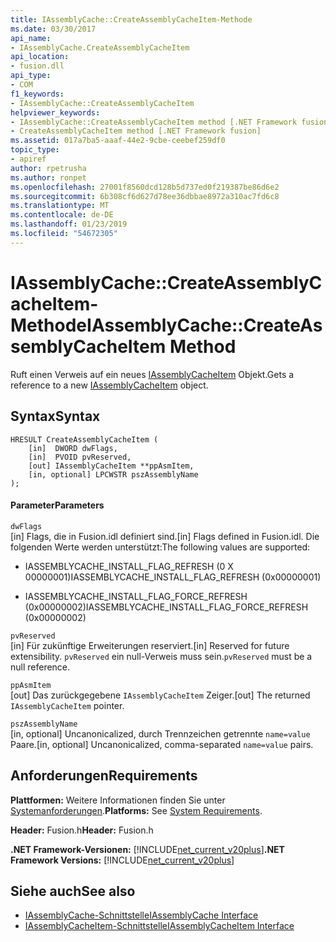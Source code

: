 ```yaml
---
title: IAssemblyCache::CreateAssemblyCacheItem-Methode
ms.date: 03/30/2017
api_name:
- IAssemblyCache.CreateAssemblyCacheItem
api_location:
- fusion.dll
api_type:
- COM
f1_keywords:
- IAssemblyCache::CreateAssemblyCacheItem
helpviewer_keywords:
- IAssemblyCache::CreateAssemblyCacheItem method [.NET Framework fusion]
- CreateAssemblyCacheItem method [.NET Framework fusion]
ms.assetid: 017a7ba5-aaaf-44e2-9cbe-ceebef259df0
topic_type:
- apiref
author: rpetrusha
ms.author: ronpet
ms.openlocfilehash: 27001f8560dcd128b5d737ed0f219387be86d6e2
ms.sourcegitcommit: 6b308cf6d627d78ee36dbbae8972a310ac7fd6c8
ms.translationtype: MT
ms.contentlocale: de-DE
ms.lasthandoff: 01/23/2019
ms.locfileid: "54672305"
---
```

# <a name="iassemblycachecreateassemblycacheitem-method"></a><span data-ttu-id="e20bb-102">IAssemblyCache::CreateAssemblyCacheItem-Methode</span><span class="sxs-lookup"><span data-stu-id="e20bb-102">IAssemblyCache::CreateAssemblyCacheItem Method</span></span>
<span data-ttu-id="e20bb-103">Ruft einen Verweis auf ein neues [IAssemblyCacheItem](../../../../docs/framework/unmanaged-api/fusion/iassemblycacheitem-interface.md) Objekt.</span><span class="sxs-lookup"><span data-stu-id="e20bb-103">Gets a reference to a new [IAssemblyCacheItem](../../../../docs/framework/unmanaged-api/fusion/iassemblycacheitem-interface.md) object.</span></span>  
  
## <a name="syntax"></a><span data-ttu-id="e20bb-104">Syntax</span><span class="sxs-lookup"><span data-stu-id="e20bb-104">Syntax</span></span>  
  
```  
HRESULT CreateAssemblyCacheItem (  
    [in]  DWORD dwFlags,  
    [in]  PVOID pvReserved,  
    [out] IAssemblyCacheItem **ppAsmItem,  
    [in, optional] LPCWSTR pszAssemblyName  
);  
```  
  
#### <a name="parameters"></a><span data-ttu-id="e20bb-105">Parameter</span><span class="sxs-lookup"><span data-stu-id="e20bb-105">Parameters</span></span>  
 `dwFlags`  
 <span data-ttu-id="e20bb-106">[in] Flags, die in Fusion.idl definiert sind.</span><span class="sxs-lookup"><span data-stu-id="e20bb-106">[in] Flags defined in Fusion.idl.</span></span> <span data-ttu-id="e20bb-107">Die folgenden Werte werden unterstützt:</span><span class="sxs-lookup"><span data-stu-id="e20bb-107">The following values are supported:</span></span>  
  
-   <span data-ttu-id="e20bb-108">IASSEMBLYCACHE_INSTALL_FLAG_REFRESH (0 X 00000001)</span><span class="sxs-lookup"><span data-stu-id="e20bb-108">IASSEMBLYCACHE_INSTALL_FLAG_REFRESH (0x00000001)</span></span>  
  
-   <span data-ttu-id="e20bb-109">IASSEMBLYCACHE_INSTALL_FLAG_FORCE_REFRESH (0x00000002)</span><span class="sxs-lookup"><span data-stu-id="e20bb-109">IASSEMBLYCACHE_INSTALL_FLAG_FORCE_REFRESH (0x00000002)</span></span>  
  
 `pvReserved`  
 <span data-ttu-id="e20bb-110">[in] Für zukünftige Erweiterungen reserviert.</span><span class="sxs-lookup"><span data-stu-id="e20bb-110">[in] Reserved for future extensibility.</span></span> <span data-ttu-id="e20bb-111">`pvReserved` ein null-Verweis muss sein.</span><span class="sxs-lookup"><span data-stu-id="e20bb-111">`pvReserved` must be a null reference.</span></span>  
  
 `ppAsmItem`  
 <span data-ttu-id="e20bb-112">[out] Das zurückgegebene `IAssemblyCacheItem` Zeiger.</span><span class="sxs-lookup"><span data-stu-id="e20bb-112">[out] The returned `IAssemblyCacheItem` pointer.</span></span>  
  
 `pszAssemblyName`  
 <span data-ttu-id="e20bb-113">[in, optional] Uncanonicalized, durch Trennzeichen getrennte `name=value` Paare.</span><span class="sxs-lookup"><span data-stu-id="e20bb-113">[in, optional] Uncanonicalized, comma-separated `name=value` pairs.</span></span>  
  
## <a name="requirements"></a><span data-ttu-id="e20bb-114">Anforderungen</span><span class="sxs-lookup"><span data-stu-id="e20bb-114">Requirements</span></span>  
 <span data-ttu-id="e20bb-115">**Plattformen:** Weitere Informationen finden Sie unter [Systemanforderungen](../../../../docs/framework/get-started/system-requirements.md).</span><span class="sxs-lookup"><span data-stu-id="e20bb-115">**Platforms:** See [System Requirements](../../../../docs/framework/get-started/system-requirements.md).</span></span>  
  
 <span data-ttu-id="e20bb-116">**Header:** Fusion.h</span><span class="sxs-lookup"><span data-stu-id="e20bb-116">**Header:** Fusion.h</span></span>  
  
 <span data-ttu-id="e20bb-117">**.NET Framework-Versionen:** [!INCLUDE[net_current_v20plus](../../../../includes/net-current-v20plus-md.md)]</span><span class="sxs-lookup"><span data-stu-id="e20bb-117">**.NET Framework Versions:** [!INCLUDE[net_current_v20plus](../../../../includes/net-current-v20plus-md.md)]</span></span>  
  
## <a name="see-also"></a><span data-ttu-id="e20bb-118">Siehe auch</span><span class="sxs-lookup"><span data-stu-id="e20bb-118">See also</span></span>
- [<span data-ttu-id="e20bb-119">IAssemblyCache-Schnittstelle</span><span class="sxs-lookup"><span data-stu-id="e20bb-119">IAssemblyCache Interface</span></span>](../../../../docs/framework/unmanaged-api/fusion/iassemblycache-interface.md)
- [<span data-ttu-id="e20bb-120">IAssemblyCacheItem-Schnittstelle</span><span class="sxs-lookup"><span data-stu-id="e20bb-120">IAssemblyCacheItem Interface</span></span>](../../../../docs/framework/unmanaged-api/fusion/iassemblycacheitem-interface.md)
